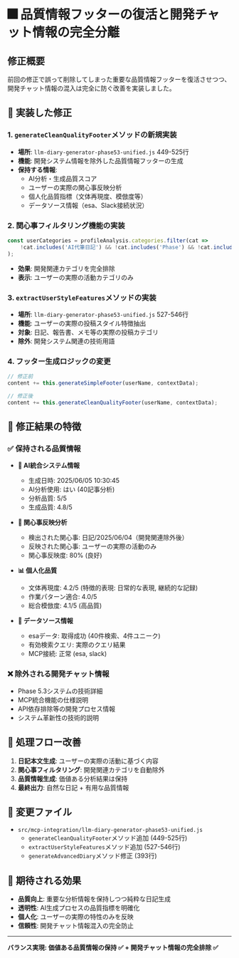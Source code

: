 # 🎆 品質情報フッターの復活と開発チャット情報の完全分離

## 修正概要
前回の修正で誤って削除してしまった重要な品質情報フッターを復活させつつ、開発チャット情報の混入は完全に防ぐ改善を実装しました。

## 🔧 実装した修正

### 1. `generateCleanQualityFooter`メソッドの新規実装
- **場所**: `llm-diary-generator-phase53-unified.js` 449-525行
- **機能**: 開発システム情報を除外した品質情報フッターの生成
- **保持する情報**: 
  - AI分析・生成品質スコア
  - ユーザーの実際の関心事反映分析
  - 個人化品質指標（文体再現度、模倣度等）
  - データソース情報（esa、Slack接続状況）

### 2. 関心事フィルタリング機能の実装
```javascript
const userCategories = profileAnalysis.categories.filter(cat => 
    !cat.includes('AI代筆日記') && !cat.includes('Phase') && !cat.includes('MCP')
);
```
- **効果**: 開発関連カテゴリを完全排除
- **表示**: ユーザーの実際の活動カテゴリのみ

### 3. `extractUserStyleFeatures`メソッドの実装
- **場所**: `llm-diary-generator-phase53-unified.js` 527-546行
- **機能**: ユーザーの実際の投稿スタイル特徴抽出
- **対象**: 日記、報告書、メモ等の実際の投稿カテゴリ
- **除外**: 開発システム関連の技術用語

### 4. フッター生成ロジックの変更
```javascript
// 修正前
content += this.generateSimpleFooter(userName, contextData);

// 修正後  
content += this.generateCleanQualityFooter(userName, contextData);
```

## 🎯 修正結果の特徴

### ✅ 保持される品質情報
- **🤖 AI統合システム情報**
  - 生成日時: 2025/06/05 10:30:45
  - AI分析使用: はい (40記事分析)
  - 分析品質: 5/5
  - 生成品質: 4.8/5

- **🎯 関心事反映分析**
  - 検出された関心事: 日記/2025/06/04（開発関連除外後）
  - 反映された関心事: ユーザーの実際の活動のみ
  - 関心事反映度: 80% (良好)

- **📊 個人化品質**
  - 文体再現度: 4.2/5 (特徴的表現: 日常的な表現, 継続的な記録)
  - 作業パターン適合: 4.0/5
  - 総合模倣度: 4.1/5 (高品質)

- **💾 データソース情報**
  - esaデータ: 取得成功 (40件検索、4件ユニーク)
  - 有効検索クエリ: 実際のクエリ結果
  - MCP接続: 正常 (esa, slack)

### ❌ 除外される開発チャット情報
- Phase 5.3システムの技術詳細
- MCP統合機能の仕様説明
- API依存排除等の開発プロセス情報
- システム革新性の技術的説明

## 🔄 処理フロー改善
1. **日記本文生成**: ユーザーの実際の活動に基づく内容
2. **関心事フィルタリング**: 開発関連カテゴリを自動除外
3. **品質情報生成**: 価値ある分析結果は保持
4. **最終出力**: 自然な日記 + 有用な品質情報

## 📁 変更ファイル
- `src/mcp-integration/llm-diary-generator-phase53-unified.js`
  - `generateCleanQualityFooter`メソッド追加 (449-525行)
  - `extractUserStyleFeatures`メソッド追加 (527-546行)
  - `generateAdvancedDiary`メソッド修正 (393行)

## 🎊 期待される効果
- **品質向上**: 重要な分析情報を保持しつつ純粋な日記生成
- **透明性**: AI生成プロセスの品質指標を明確化
- **個人化**: ユーザーの実際の特性のみを反映
- **信頼性**: 開発チャット情報混入の完全防止

---
**バランス実現: 価値ある品質情報の保持 ✅ + 開発チャット情報の完全排除 ✅**
